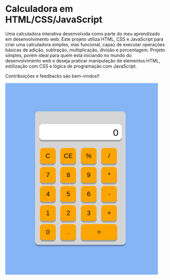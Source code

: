 # Calculadora em HTML/CSS/JavaScript

Uma calculadora interativa desenvolvida como parte do meu aprendizado em desenvolvimento web. Este projeto utiliza HTML, CSS e JavaScript para criar uma calculadora simples, mas funcional, capaz de executar operações básicas de adição, subtração, multiplicação, divisão e porcentagem. Projeto simples, porém ideal para quem está iniciando no mundo do desenvolvimento web e deseja praticar manipulação de elementos HTML, estilização com CSS e lógica de programação com JavaScript.

Contribuições e feedbacks são bem-vindos!!

![Imagem prévia da calculadora que foi desenvolvida nesse projeto.](Calculadora/img/image-calculator-previa.png)